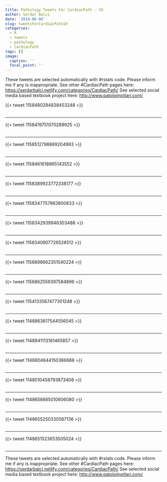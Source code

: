 ```yaml
---
title: Pathology Tweets For CardiacPath - 19
author: Serdar Balci
date: '2019-08-08'
slug: tweetsForCardiacPath19
categories:
  - R
  - tweets
  - pathology
  - CardiacPath
tags: []
image:
  caption: ''
  focal_point: ''
---
```



These tweets are selected automatically with #rstats code. Please inform me if any is inappropriate.
See other #CardiacPath pages here: https://serdarbalci.netlify.com/categories/CardiacPath/ 
See selected social media based textbook project here: http://www.patolojinotlari.com/

{{< tweet 1158480284838453248 >}}
<br>
<br>
<hr>
{{< tweet 1158419751070289925 >}}
<br>
<br>
<hr>
{{< tweet 1158512798869204993 >}}
<br>
<br>
<hr>
{{< tweet 1158461618965143552 >}}
<br>
<br>
<hr>
{{< tweet 1158389923772338177 >}}
<br>
<br>
<hr>
{{< tweet 1158347757863800833 >}}
<br>
<br>
<hr>
{{< tweet 1158342939946303488 >}}
<br>
<br>
<hr>
{{< tweet 1158340907726528512 >}}
<br>
<br>
<hr>
{{< tweet 1156898662351540224 >}}
<br>
<br>
<hr>
{{< tweet 1156862559397584896 >}}
<br>
<br>
<hr>
{{< tweet 1154133567477301248 >}}
<br>
<br>
<hr>
{{< tweet 1148963617544556545 >}}
<br>
<br>
<hr>
{{< tweet 1148941113161465857 >}}
<br>
<br>
<hr>
{{< tweet 1148804844150386688 >}}
<br>
<br>
<hr>
{{< tweet 1148010458793873408 >}}
<br>
<br>
<hr>
{{< tweet 1148656665010606080 >}}
<br>
<br>
<hr>
{{< tweet 1148655250330587136 >}}
<br>
<br>
<hr>
{{< tweet 1148651523653505024 >}}
<br>
<br>
<hr>


These tweets are selected automatically with #rstats code. Please inform me if any is inappropriate.
See other #CardiacPath pages here: https://serdarbalci.netlify.com/categories/CardiacPath/ 
See selected social media based textbook project here: http://www.patolojinotlari.com/
